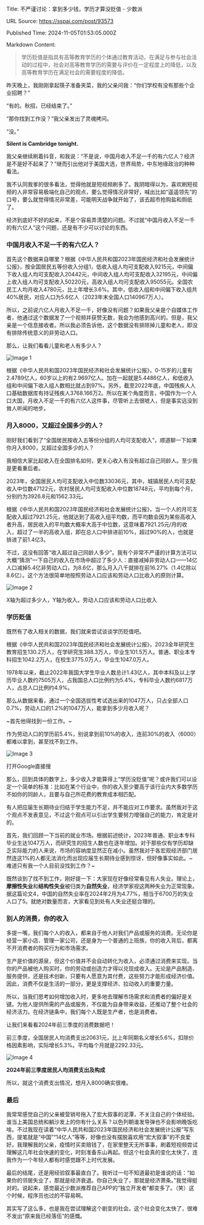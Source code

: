 Title: 不严谨讨论：拿到多少钱，学历才算没贬值 - 少数派

URL Source: https://sspai.com/post/93573

Published Time: 2024-11-05T01:53:05.000Z

Markdown Content:
> 学历贬值是指具有高等教育学历的个体通过教育活动，在满足与参与社会活动的过程中，社会对高等教育学历的需要与评价在一定程度上的降低，以及高等教育学历在满足社会的需要程度的降低。

昨天晚上，我刚刚拿起筷子准备夹菜，我的父亲问我：“你们学校有没有那些个企业招聘？”

“有的。秋招，已经结束了。”

“那你找到工作没？”我父亲发出了灵魂拷问。

“没。”

**Silent is Cambridge tonight.**

我父亲继续刷着抖音，和我说：“不是说，中国月收入不足一千的有六亿人？经济是不是好不起来了？”继而引出他对于美国大选，世界局势，中东地缘政治的种种看法。

我不认同我爹的很多看法，觉得他就是短视频刷多了。我阴暗得以为，喜欢刷短视频的人非常容易极端化自己的观点，要么觉得情况非常好，喊出比如“遥遥领先”的口号，要么就觉得情况非常差，可能明天战争就开始了，该去超市抢购盐和厕纸了。

经济到底好不好的起来，不是个容易弄清楚的问题。不过就“中国月收入不足一千的有六亿人”这个问题，还是有不少可以讨论的东西。

### **中国月收入不足一千的有六亿人？**

首先这个数据来自哪里？根据《中华人民共和国2023年国民经济和社会发展统计公报》，按全国居民五等份收入分组1，低收入组人均可支配收入9215元，中间偏下收入组人均可支配收入20442元，中间收入组人均可支配收入32195元，中间偏上收入组人均可支配收入50220元，高收入组人均可支配收入95055元。全国农民工人均月收入4780元，比上年增长3.6%。其中，低收入组和中间偏下收入组共40%居民，对应人口为5.6亿人（2023年末全国人口140967万人）。

所以，之前说六亿人月收入不足一千，好像没有问题？如果我父亲是个自媒体工作者，他通过这个数据发了一个视频并获赞无数，我会为他感到高兴的。但是，我父亲是一个信息接收者。所以我必须告诉他，这个数据没有排除掉儿童和老人，即没有排除传统意义的非劳动人口。

那么，让我们看看儿童和老人有多少人？

![Image 1](https://cdnfile.sspai.com/2024/11/04/72718aaabae2ac37d1c3dbc796d78c37.png?imageView2/2/w/1120/q/40/interlace/1/ignore-error/1/format/webp)

根据《中华人民共和国2023年国民经济和社会发展统计公报》，0-15岁的儿童有2.4789亿人，60岁以上的有2.9697亿人。加在一起就是5.4486亿人，和低收入组和中间偏下收入组人数相比就占到97%。另外，截至2022年底，中国残疾人人口基础数据库有持证残疾人3768.166万2。所以在某个角度而言，中国作为一个人口大国，月收入不足一千的有六亿人这件事，尽管听上去很唬人，但是事实远没到耸人听闻的地步。

### **月入8000，又超过全国多少的人？**

刚好我们看到了“全国居民按收入五等份分组的人均可支配收入”，顺道聊一下如果你月入8000，又超过全国多少的人？

我相信大家比起收入在全国排名如何，更关心收入有没有超过自己同龄人。至少我是更看重后者。

2023年，全国居民人均可支配收入中位数33036元，其中，城镇居民人均可支配收入中位数47122元，农村居民人均可支配收入中位数18748元，平均到每个月，分别约为3926.8元和1562.33元。

根据《中华人民共和国2023年国民经济和社会发展统计公报》，当一个人的月可支配收入超过7921.25元，他就达到了高收入组平均数，而平均数会因为某些高收入者升高，居民收入的平均数大概率大高于中位数，这意味着7921.25元/月的收入，超过了一半的高收入组，即在总人口中排进前10%，超过90%的人，也就是排进了前1.4亿3。

不过，这没有回答“收入超过自己同龄人多少”。我有个非常不严谨的计算方法可以大概“猜测”一下自己的收入在市场中超过了多少人：直接减掉非劳动人口——14亿人口减掉5.4亿非劳动人口，为8.6亿，那么月入八千就排在前16.27%（1.4亿除以8.6亿）。这个方法很简单地按照劳动人口应该和劳动人口比收入的原则计算。

![Image 2](https://cdnfile.sspai.com/2024/11/04/2d1ce661ab44d8ec514592f0aaaa6437.png?imageView2/2/w/1120/q/40/interlace/1/ignore-error/1/format/webp)

X轴为超过多少人，Y轴为收入。劳动人口应该和劳动人口比收入

### **学历贬值**

既然有了收入相关的数据，我们就来尝试谈谈学历贬值吧。

根据《中华人民共和国2023年国民经济和社会发展统计公报》，2023全年研究生教育招生130.2万人，在学研究生388.3万人，毕业生101.5万人。普通、职业本专科招生1042.2万人，在校生3775.0万人，毕业生1047.0万人。

1978年以来，截止2022年我国大学生毕业人数总计1.43亿人，其中本科及以上学历毕业人数约7505万人，占我国总人口比例约为5.4%，专科毕业人数约6817万人，占总人口比例约4.9%。

那么从数据来看，通过一个全国选拔性考试选出来的1047万人，只占全部人口0.7%，劳动人口的1.2%的1047万人，能拿到多少月收入呢？

~首先他得找到一份工作。~

作为劳动人口的学历前5.4%，别说拿到前10%的收入，连前30%的收入（6000）都难以拿到，甚至找不到工作。

![Image 3](https://cdnfile.sspai.com/2024/11/04/d7ac1ba8833d9612da622f66cfa16497.png?imageView2/2/w/1120/q/40/interlace/1/ignore-error/1/format/webp)

打开Google直接搜

那么，回到具体的数字上，多少收入才能算得上“学历没贬值”呢？或许我们可以设定一个简单的标准：比如在某个行业中，你的收入至少要高于该行业内大多数学历不如你的同龄人，且要与自己所花费的教育成本相匹配。

有人把应届生长期待业归结于学生能力不足，并不能应对工作要求。虽然我对于这个观点不发表意见，不过这个观点可以引出学生要努力增强自己的能力，肯定是对的。

首先，我们回顾一下当前的就业市场。根据前述统计，2023年普通、职业本专科毕业生达1047万人，而研究生的招生人数也在逐年增加。对于那些仅有学历却缺乏实际能力的人来说，市场的容纳度显然正在减小。虽然我对于各宏观经济部门居然连这1%的人都无法消化而出现应届生长期待业感到惊讶，但好像事实如此。~难道只有我一个人目前没找到工作？~

既然谈到了找不到工作，刚好提一下：大家现在好像经常看见有人失业。理论上，**摩擦性失业**和**结构性失业**被归类为**自然失业**，经济学家视这两种失业为正常现象。据这篇论文4，中国的自然失业率在2024年2月为4.77%，相当于6700万的失业人口了5。就绝对数量而言，大家看见到处有人失业还挺合理的。

### 别人的消费，你的收入

多提一嘴，我们每个人的收入，都来自于他人对我们产品或服务的消费。无论你是经营一家小店、管理一家公司，还是身为一个普通的上班族，你的收入背后，都离不开消费者的购买行为和市场需求。

生产是价值的源泉，但这个价值并不会自动转化为收入，必须通过消费来实现。当你的产品被他人购买时，你的劳动或创造力才得以兑现成收入。无论是产品制造、服务提供，还是技术创新，只要有人愿意为其付费，这些努力才能形成经济价值。因此，消费不仅是生活的一部分，更是支撑经济、拉动收入的重要力量。

所以，当我们思考如何增加收入时，更多地去理解市场需求和消费者的偏好是关键。为他人提供所需的产品或服务，不仅能为自身带来收益，还推动了整个社会的经济活力。在经济链条中，我们每个人既是生产者，也是消费者。

让我们来看看2024年前三季度的消费数据吧！

前三季度，全国居民人均消费支出20631元，比上年同期名义增长5.6%，扣除价格因素影响，实际增长5.3%。平均每个月就是2292.33元。

![Image 4](https://cdnfile.sspai.com/2024/11/04/article/bb328d1a763b82cf499e28e208f019a8.png?imageView2/2/w/1120/q/40/interlace/1/ignore-error/1/format/webp)

**2024年前三季度居民人均消费支出及构成**

所以，就这个消费支出情况，想月入8000确实很难。

### **最后**

我常常感觉自己的父亲被营销号拖入了宏大叙事的泥潭，不关注自己的个体经验。谁当上美国总统和躺沙发上的你有什么关系？以色列朝谁发导弹也不会影响晚饭吃啥。不过我现在读着“中华人民共和国2023年国民经济和社会发展统计公报”写东西，提笔就是“中国”“14亿人”等等，好像也没有摆脱喜欢用“宏大叙事”的不良爱好。我理解我的父亲，疫情时买卖赔钱了，在家里整天无所事事，刷着短视频尝试理解这几年社会快速的变化，时刻准备东山再起。但这个社会真的变化太快了，连我作为一个年轻人都有时感觉跟不上时代发展。

最后的结尾，还是用经验叙事最直白了。我听过一句不知道最初是谁说的话：“如果你的邻居失业了，那就是经济衰退。你自己失业了，那就是经济萧条。”我觉得挺对的。说起来，感觉最近少数派推荐自己APP的“独立开发者”都变多了。（笑）这个时候，程序员也过的不容易啊。

其实写了这么多，也是我在尝试理解这个剧变的社会。这个社会变化太快了，很难不发出“原来我已经落伍”的感慨。
